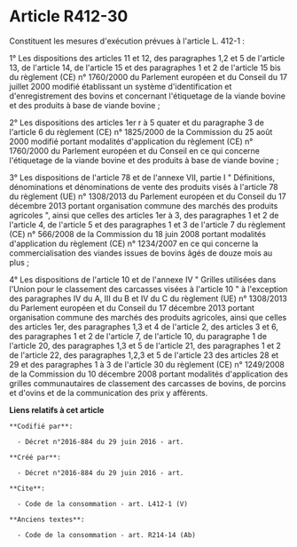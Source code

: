 # Article R412-30

Constituent les mesures d'exécution prévues à l'article L. 412-1 : 

1° Les dispositions des articles 11 et 12, des paragraphes 1,2 et 5 de l'article 13, de l'article 14, de l'article 15 et des
paragraphes 1 et 2 de l'article 15 bis du règlement (CE) n° 1760/2000 du Parlement européen et du Conseil du 17 juillet 2000
modifié établissant un système d'identification et d'enregistrement des bovins et concernant l'étiquetage de la viande bovine
et des produits à base de viande bovine ; 

2° Les dispositions des articles 1er r à 5 quater et du paragraphe 3 de l'article 6 du règlement (CE) n° 1825/2000 de la
Commission du 25 août 2000 modifié portant modalités d'application du règlement (CE) n° 1760/2000 du Parlement européen et du
Conseil en ce qui concerne l'étiquetage de la viande bovine et des produits à base de viande bovine ; 

3° Les dispositions de l'article 78 et de l'annexe VII, partie I " Définitions, dénominations et dénominations de vente des
produits visés à l'article 78 du règlement (UE) n° 1308/2013 du Parlement européen et du Conseil du 17 décembre 2013 portant
organisation commune des marchés des produits agricoles ", ainsi que celles des articles 1er à 3, des paragraphes 1 et 2 de
l'article 4, de l'article 5 et des paragraphes 1 et 3 de l'article 7 du règlement (CE) n° 566/2008 de la Commission du 18
juin 2008 portant modalités d'application du règlement (CE) n° 1234/2007 en ce qui concerne la commercialisation des viandes
issues de bovins âgés de douze mois au plus ; 

4° Les dispositions de l'article 10 et de l'annexe IV " Grilles utilisées dans l'Union pour le classement des carcasses
visées à l'article 10 " à l'exception des paragraphes IV du A, III du B et IV du C du règlement (UE) n° 1308/2013 du
Parlement européen et du Conseil du 17 décembre 2013 portant organisation commune des marchés des produits agricoles, ainsi
que celles des articles 1er, des paragraphes 1,3 et 4 de l'article 2, des articles 3 et 6, des paragraphes 1 et 2 de
l'article 7, de l'article 10, du paragraphe 1 de l'article 20, des paragraphes 1,3 et 5 de l'article 21, des paragraphes 1 et
2 de l'article 22, des paragraphes 1,2,3 et 5 de l'article 23 des articles 28 et 29 et des paragraphes 1 à 3 de l'article 30
du règlement (CE) n° 1249/2008 de la Commission du 10 décembre 2008 portant modalités d'application des grilles
communautaires de classement des carcasses de bovins, de porcins et d'ovins et de la communication des prix y afférents.

**Liens relatifs à cet article**

	**Codifié par**:

	  - Décret n°2016-884 du 29 juin 2016 - art.

	**Créé par**:

	  - Décret n°2016-884 du 29 juin 2016 - art.

	**Cite**:

	  - Code de la consommation - art. L412-1 (V)

	**Anciens textes**:

	  - Code de la consommation - art. R214-14 (Ab)
